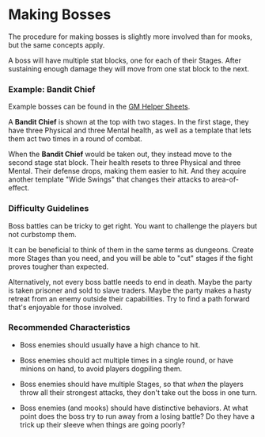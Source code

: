 
# Making Bosses

The procedure for making bosses is slightly more involved than for mooks, but the same concepts apply.

A boss will have multiple stat blocks, one for each of their Stages. After sustaining enough damage they will move from one stat block to the next.


### Example: Bandit Chief

Example bosses can be found in the [GM Helper Sheets](https://docs.google.com/spreadsheets/d/1NhqEjr0m4iug3n5NBa_rJ18LO9duhfDB2b4FYmKKZ4w/edit?usp=sharing).

A **Bandit Chief** is shown at the top with two stages. In the first stage, they have three Physical and three Mental health, as well as a template that lets them act two times in a round of combat.

When the **Bandit Chief** would be taken out, they instead move to the second stage stat block. Their health resets to three Physical and three Mental. Their defense drops, making them easier to hit. And they acquire another template "Wide Swings" that changes their attacks to area-of-effect.


### Difficulty Guidelines

Boss battles can be tricky to get right. You want to challenge the players but not curbstomp them. 

It can be beneficial to think of them in the same terms as dungeons. Create more Stages than you need, and you will be able to "cut" stages if the fight proves tougher than expected.

Alternatively, not every boss battle needs to end in death. Maybe the party is taken prisoner and sold to slave traders. Maybe the party makes a hasty retreat from an enemy outside their capabilities. Try to find a path forward that's enjoyable for those involved.


### Recommended Characteristics

* Boss enemies should usually have a high chance to hit.

* Boss enemies should act multiple times in a single round, or have minions on hand, to avoid players dogpiling them.

* Boss enemies should have multiple Stages, so that *when* the players throw all their strongest attacks, they don't take out the boss in one turn.

* Boss enemies (and mooks) should have distinctive behaviors. At what point does the boss try to run away from a losing battle? Do they have a trick up their sleeve when things are going poorly? 